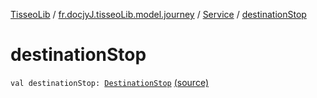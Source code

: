 [TisseoLib](../../index.md) / [fr.docjyJ.tisseoLib.model.journey](../index.md) / [Service](index.md) / [destinationStop](./destination-stop.md)

# destinationStop

`val destinationStop: `[`DestinationStop`](../-destination-stop/index.md) [(source)](https://github.com/docjyJ/TisseoLib/tree/master/src/main/kotlin/fr/docjyJ/tisseoLib/model/journey/Service.kt#L11)